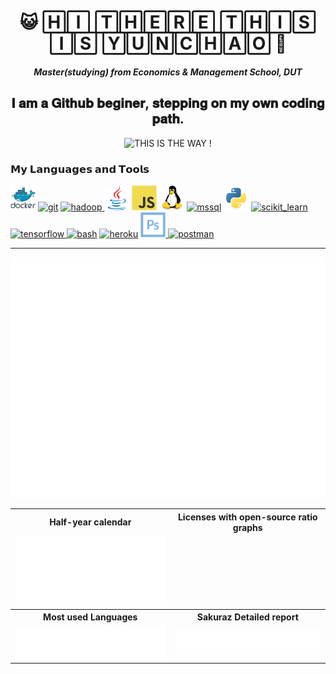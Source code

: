 <h1 align="center">😺 🄷🄸 🅃🄷🄴🅁🄴  🅃🄷🄸🅂 🄸🅂 🅈🅄🄽🄲🄷🄰🄾 👋</h1><h5 align="center">Master(studying) from Economics & Management School, DUT</h5>

<h2 align="center">𝐈 𝐚𝐦 𝐚 𝐆𝐢𝐭𝐡𝐮𝐛 𝐛𝐞𝐠𝐢𝐧𝐞𝐫, 𝐬𝐭𝐞𝐩𝐩𝐢𝐧𝐠 𝐨𝐧 𝐦𝐲 𝐨𝐰𝐧 𝐜𝐨𝐝𝐢𝐧𝐠 𝐩𝐚𝐭𝐡.</h2>

<div align="center"><img alt="THIS IS THE WAY !" src="https://oss-cn-hongkong.sakuraz.top/imgs/202302152017053.jpg?x-oss-process=image/auto-orient,1" /></div>

<h3 align="left">𝗠𝘆 𝗟𝗮𝗻𝗴𝘂𝗮𝗴𝗲𝘀 𝗮𝗻𝗱 𝗧𝗼𝗼𝗹𝘀</h3>

<a href="https://www.docker.com/" target="_blank"><img src="https://raw.githubusercontent.com/devicons/devicon/master/icons/docker/docker-original-wordmark.svg" alt="docker" width="40" height="40"/></a> <a href="https://git-scm.com/" target="_blank"><img src="https://www.vectorlogo.zone/logos/git-scm/git-scm-icon.svg" alt="git" width="40" height="40"/></a> <a href="https://hadoop.apache.org/" target="_blank"><img src="https://www.vectorlogo.zone/logos/apache_hadoop/apache_hadoop-icon.svg" alt="hadoop" width="40" height="40"/> </a> <a href="https://www.java.com" target="_blank"><img src="https://raw.githubusercontent.com/devicons/devicon/master/icons/java/java-original.svg" alt="java" width="40" height="40"/></a> <a href="https://developer.mozilla.org/en-US/docs/Web/JavaScript" target="_blank"><img src="https://raw.githubusercontent.com/devicons/devicon/master/icons/javascript/javascript-original.svg" alt="javascript" width="40" height="40"/></a> <a href="https://www.linux.org/" target="_blank"><img src="https://raw.githubusercontent.com/devicons/devicon/master/icons/linux/linux-original.svg" alt="linux" width="40" height="40"/></a> <a href="https://www.microsoft.com/en-us/sql-server" target="_blank"><img src="https://www.svgrepo.com/show/303229/microsoft-sql-server-logo.svg" alt="mssql" width="40" height="40"/></a> <a href="https://www.python.org" target="_blank"><img src="https://raw.githubusercontent.com/devicons/devicon/master/icons/python/python-original.svg" alt="python" width="40" height="40"/></a> <a href="https://scikit-learn.org/" target="_blank"><img src="https://upload.wikimedia.org/wikipedia/commons/0/05/Scikit_learn_logo_small.svg" alt="scikit_learn" width="40" height="40"/></a> <a href="https://www.tensorflow.org" target="_blank"><img src="https://www.vectorlogo.zone/logos/tensorflow/tensorflow-icon.svg" alt="tensorflow" width="40" height="40"/> </a> <a href="https://www.gnu.org/software/bash/" target="_blank"> <img src="https://www.vectorlogo.zone/logos/gnu_bash/gnu_bash-icon.svg" alt="bash" width="40" height="40"/></a> <a href="https://heroku.com" target="_blank"> <img src="https://www.vectorlogo.zone/logos/heroku/heroku-icon.svg" alt="heroku" width="40" height="40"/></a> <a href="https://www.photoshop.com/en" target="_blank"><img src="https://raw.githubusercontent.com/devicons/devicon/master/icons/photoshop/photoshop-line.svg" alt="photoshop" width="40" height="40"/> <a href="https://postman.com" target="_blank"> <img src="https://www.vectorlogo.zone/logos/getpostman/getpostman-icon.svg" alt="postman" width="40" height="40"/> </a></p>

---

![Metrics](https://github.com/YunchaoZheng/YunchaoZheng/blob/main/metrics.base.svg)

</p>

<table>
<tr>
    <th align="center">Half-year calendar</th>
    <th align="center">Licenses with open-source ratio graphs</th>
  </tr>
  <tr>
    <td align="center">
<img alt="" width="400" src="https://github.com/YunchaoZheng/YunchaoZheng/blob/main/metrics.plugin.isocalendar.svg" alt=""></img>
</td>
<td align="center">
<img alt="" width="400" src="https://github.com/YunchaoZheng/YunchaoZheng/blob/main/metrics.plugin.licenses.ratio.svg" alt=""></img>
</td>
  </tr>
  <tr>
    <th align="center">Most used Languages</th>
    <th align="center">Sakuraz Detailed report</th>
  </tr>
  <tr>
    <td align="center">
<img alt="" width="400" src="https://github.com/YunchaoZheng/YunchaoZheng/blob/main/metrics.plugin.languages.svg" alt=""></img>
</td>
<td align="center">
<img alt="" width="400" src="https://github.com/YunchaoZheng/YunchaoZheng/blob/main/metrics.plugin.pagespeed.detailed.svg" alt=""></img>
</td>
  </tr>
</table>
